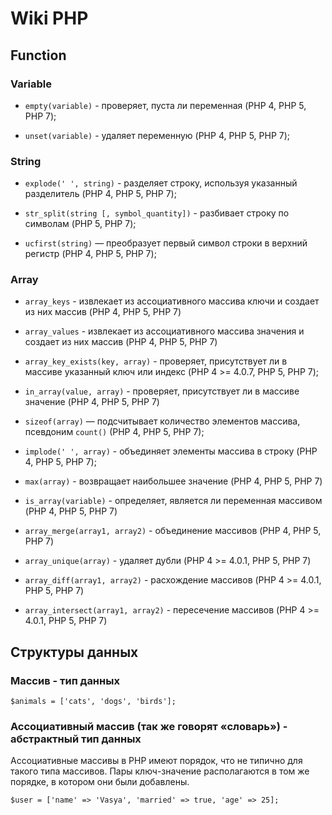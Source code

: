 # Wiki PHP

## Function

### Variable

* `empty(variable)` - проверяет, пуста ли переменная (PHP 4, PHP 5, PHP 7);
 
* `unset(variable)` - удаляет переменную (PHP 4, PHP 5, PHP 7);

### String

* `explode(' ', string)` - разделяет строку, используя указанный разделитель (PHP 4, PHP 5, PHP 7);

* `str_split(string [, symbol_quantity])` - разбивает строку по символам (PHP 5, PHP 7);

* `ucfirst(string)` — преобразует первый символ строки в верхний регистр (PHP 4, PHP 5, PHP 7);

### Array

* `array_keys` - извлекает из ассоциативного массива ключи и создает из них массив (PHP 4, PHP 5, PHP 7)

* `array_values` - извлекает из ассоциативного массива значения и создает из них массив (PHP 4, PHP 5, PHP 7)

* `array_key_exists(key, array)` - проверяет, присутствует ли в массиве указанный ключ или индекс (PHP 4 >= 4.0.7, PHP 5, PHP 7);

* `in_array(value, array)` - проверяет, присутствует ли в массиве значение (PHP 4, PHP 5, PHP 7)

* `sizeof(array)` — подсчитывает количество элементов массива, псевдоним `count()` (PHP 4, PHP 5, PHP 7);

* `implode(' ', array)` - объединяет элементы массива в строку (PHP 4, PHP 5, PHP 7);

* `max(array)` - возвращает наибольшее значение (PHP 4, PHP 5, PHP 7)

* `is_array(variable)` - определяет, является ли переменная массивом (PHP 4, PHP 5, PHP 7)

* `array_merge(array1, array2)` - объединение массивов (PHP 4, PHP 5, PHP 7)

* `array_unique(array)` - удаляет дубли (PHP 4 >= 4.0.1, PHP 5, PHP 7)

* `array_diff(array1, array2)` - расхождение массивов (PHP 4 >= 4.0.1, PHP 5, PHP 7)

* `array_intersect(array1, array2)` - пересечение массивов (PHP 4 >= 4.0.1, PHP 5, PHP 7)
 
## Структуры данных 

### Массив - тип данных

`$animals = ['cats', 'dogs', 'birds'];`

### Ассоциативный массив (так же говорят «словарь») - абстрактный тип данных

Ассоциативные массивы в PHP имеют порядок, что не типично для такого типа массивов. Пары ключ-значение располагаются в том же порядке, в котором они были добавлены. 

`$user = ['name' => 'Vasya', 'married' => true, 'age' => 25];`







